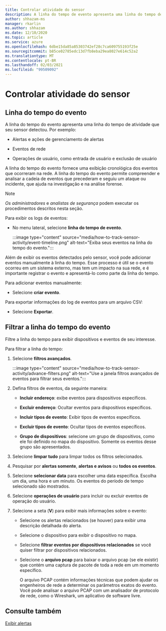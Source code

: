 ```yaml
---
title: Controlar atividade do sensor
description: A linha do tempo de evento apresenta uma linha do tempo de atividade detectada em sua rede, incluindo alertas e ações de gerenciamento de alertas, eventos de rede e operações de usuário, como entrada de usuário e exclusão de usuários.
author: shhazam-ms
manager: rkarlin
ms.author: shhazam
ms.date: 12/10/2020
ms.topic: article
ms.service: azure
ms.openlocfilehash: 6dbe15da85a85303742ef28c7ca609755193f25e
ms.sourcegitcommit: b85ce02785edc13d7fb8eba29ea8027e614c52a2
ms.translationtype: MT
ms.contentlocale: pt-BR
ms.lasthandoff: 02/03/2021
ms.locfileid: "99509092"
---
```

# <a name="track-sensor-activity"></a>Controlar atividade do sensor

## <a name="event-timeline"></a>Linha do tempo do evento

A linha do tempo do evento apresenta uma linha do tempo de atividade que seu sensor detectou. Por exemplo:

  - Alertas e ações de gerenciamento de alertas

  - Eventos de rede

  - Operações de usuário, como entrada de usuário e exclusão de usuário

A linha do tempo do evento fornece uma exibição cronológica dos eventos que ocorreram na rede. A linha do tempo do evento permite compreender e analisar a cadeia de eventos que precederam e seguiu um ataque ou incidente, que ajuda na investigação e na análise forense.

> [!NOTE]
> *Os administradores* e *analistas de segurança* podem executar os procedimentos descritos nesta seção.

Para exibir os logs de eventos:

- No menu lateral, selecione **linha do tempo de evento**.

   :::image type="content" source="media/how-to-track-sensor-activity/event-timeline.png" alt-text="Exiba seus eventos na linha do tempo do evento.":::

Além de exibir os eventos detectados pelo sensor, você pode adicionar eventos manualmente à linha do tempo. Esse processo é útil se o evento ocorreu em um sistema externo, mas tem um impacto na sua rede, e é importante registrar o evento e apresentá-lo como parte da linha do tempo.

Para adicionar eventos manualmente:

- Selecione **criar evento**.

Para exportar informações do log de eventos para um arquivo CSV:

- Selecione **Exportar**.

## <a name="filter-the-event-timeline"></a>Filtrar a linha do tempo do evento

Filtre a linha do tempo para exibir dispositivos e eventos de seu interesse.

Para filtrar a linha do tempo:

1. Selecione **filtros avançados**.

   :::image type="content" source="media/how-to-track-sensor-activity/advance-filters.png" alt-text="Use a janela filtros avançados de eventos para filtrar seus eventos.":::

2. Defina filtros de eventos, da seguinte maneira:

   - **Incluir endereço**: exibe eventos para dispositivos específicos.

   - **Excluir endereço**: Ocultar eventos para dispositivos específicos.

   - **Incluir tipos de evento**: Exibir tipos de eventos específicos.

   - **Excluir tipos de evento**: Ocultar tipos de eventos específicos.

   - **Grupo de dispositivos**: selecione um grupo de dispositivos, como ele foi definido no mapa do dispositivo. Somente os eventos desse grupo são apresentados.

3. Selecione **limpar tudo** para limpar todos os filtros selecionados.

4. Pesquisar por **alertas somente**, **alertas e avisos** ou **todos os eventos**.

5. Selecione **selecionar data** para escolher uma data específica. Escolha um dia, uma hora e um minuto. Os eventos do período de tempo selecionado são mostrados.

6.  Selecione **operações de usuário** para incluir ou excluir eventos de operação do usuário.

7.  Selecione a seta (**V**) para exibir mais informações sobre o evento:

    - Selecione os alertas relacionados (se houver) para exibir uma descrição detalhada do alerta.

    - Selecione o dispositivo para exibir o dispositivo no mapa.

    - Selecione **filtrar eventos por dispositivos relacionados** se você quiser filtrar por dispositivos relacionados.

    - Selecione o **arquivo pcap** para baixar o arquivo pcap (se ele existir) que contém uma captura de pacote de toda a rede em um momento específico. 
    
      O arquivo PCAP contém informações técnicas que podem ajudar os engenheiros de rede a determinar os parâmetros exatos do evento. Você pode analisar o arquivo PCAP com um analisador de protocolo de rede, como o Wireshark, um aplicativo de software livre.

## <a name="see-also"></a>Consulte também

[Exibir alertas](how-to-view-alerts.md)
